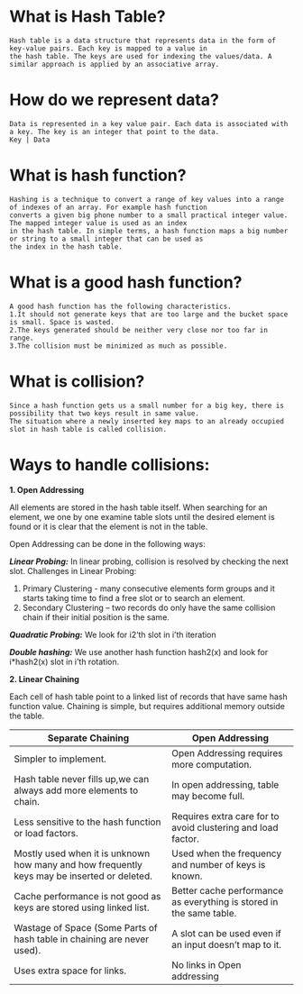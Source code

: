 # What is Hash Table? 
```
Hash table is a data structure that represents data in the form of key-value pairs. Each key is mapped to a value in 
the hash table. The keys are used for indexing the values/data. A similar approach is applied by an associative array.
```

# How do we represent data?
```
Data is represented in a key value pair. Each data is associated with a key. The key is an integer that point to the data.
Key | Data
```

# What is hash function?
```
Hashing is a technique to convert a range of key values into a range of indexes of an array. For example hash function 
converts a given big phone number to a small practical integer value. The mapped integer value is used as an index 
in the hash table. In simple terms, a hash function maps a big number or string to a small integer that can be used as 
the index in the hash table.
```

# What is a good hash function?
```
A good hash function has the following characteristics.
1.It should not generate keys that are too large and the bucket space is small. Space is wasted.
2.The keys generated should be neither very close nor too far in range.
3.The collision must be minimized as much as possible.
```

# What is collision?
```
Since a hash function gets us a small number for a big key, there is possibility that two keys result in same value. 
The situation where a newly inserted key maps to an already occupied slot in hash table is called collision.
```

# Ways to handle collisions:

**1. Open Addressing** 

All elements are stored in the hash table itself. When searching for an element, we one by one examine table slots 
until the desired element is found or it is clear that the element is not in the table.

Open Addressing can be done in the following ways:

***Linear Probing:*** 
In linear probing, collision is resolved by checking the next slot.
Challenges in Linear Probing:
1.	Primary Clustering - many consecutive elements form groups and it starts taking time to find a free slot or to search an element.  
2.	Secondary Clustering – two records do only have the same collision chain if their initial position is the same.

***Quadratic Probing:***
We look for i2‘th slot in i’th iteration

***Double hashing:***
We use another hash function hash2(x) and look for i*hash2(x) slot in i’th rotation. 

**2. Linear Chaining** 

Each cell of hash table point to a linked list of records that have same hash function value.
Chaining is simple, but requires additional memory outside the table.


|	Separate Chaining	                                                  | Open Addressing |
|--------------------------------------------------------               | ------------------------------------------------------------------------
|	Simpler to implement.	                                              | Open Addressing requires more computation.                |
|	Hash table never fills up,we can always add more elements to chain. | In open addressing, table may become full.            |
|	Less sensitive to the hash function or load factors.	              | Requires extra care for to avoid clustering and load factor.             |
|	Mostly used when it is unknown how many and how frequently keys may be inserted or deleted. | Used when the frequency and number of keys  is known.        |
| Cache performance is not good as keys are stored using linked list.  | Better cache performance as everything is stored in the same table.           |
|	Wastage of Space (Some Parts of hash table in chaining are never used).	 | A slot can be used even if an input doesn’t map to it.           |
|	Uses extra space for links.                                             | 	No links in Open addressing          |






















